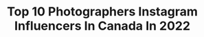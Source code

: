 ---
title: Top 10 Photographers Instagram Influencers In Canada In 2022
description: >-
  Find top photographers Instagram influencers in Canada in 2022. Most popular hashtags: #ourplanetdaily #roamtheplanet #explorecanada.
platform: Instagram
hits: 696
text_top: Analyze the best Instagram accounts on inBeat.
text_bottom: Our search engine holds 696 Instagram influencers like this in Canada for you to collaborate.
profiles:
  - username: "vincentchine"
    fullname: >-
      PHOTOGRAPHER
    bio: >-
      Internationally published photographer📍Reunion island 🇫🇷 👉bookings / collab ▶️ INBOX
    location: "Canada"
    followers: 33288
    engagement: 148
    commentsToLikes: 0.025015
    id: ck0u076kjsvve0i19v0fcrw24
    verified: false
    hashtags: "#editorial, #malemodel, #publication"
  - username: "passportofmemories"
    fullname: >-
      Tiana | Vancouver, BC
    bio: >-
      ✩ Content creator + photographer ❥ Positive vibes, adventure seeker & sustainable living ✎ passportofmemories@gmail.com ↓ Blog Posts
    location: "Canada"
    followers: 5680
    engagement: 1625
    commentsToLikes: 0.219172
    id: ck15syttafi3e0i19xq93g0o8
    verified: false
    hashtags: "#travelgirlsgo, #youmustsee, #adventuretime, #discoverearth"
  - username: "theadventurousgal"
    fullname: >-
      Stephanie Parish
    bio: >-
      ✈️ Travel Enthusiast 🌎 Next Stop: Exploring Florida ☀️ ✨ Disney Adventures 📸 Central Florida Photographer @sparishphotography
    location: "Canada"
    followers: 7701
    engagement: 1366
    commentsToLikes: 0.118144
    id: ckaot2aqmu22q0i78a0m9qk4t
    verified: false
    hashtags: "#floridashistoriccoast, #exploreflorida, #floridagirl, #localadventures"
  - username: "melissagidneyphoto"
    fullname: >-
      Melissa Gidney Daly
    bio: >-
      Wife to @robdalyphoto • Mama to Max + Rio • Founder @theperfecthideaway • Photographer for Oprah’s two latest books
    location: "Canada"
    followers: 5685
    engagement: 1193
    commentsToLikes: 0.138292
    id: ckap9lylgsp3d0i78xohdh4sv
    verified: false
    hashtags: "#colorectalcancer, #letsfcancer, #fcancer, #family"
  - username: "erinleydon"
    fullname: >-
      erin leydon
    bio: >-
      toronto / photographer / unusual ---
    location: "Canada"
    followers: 13621
    engagement: 766
    commentsToLikes: 0.128294
    id: ck0vvb4tgocpm0i19jm68sfc3
    verified: false
    hashtags: "#discoverontario"
  - username: "jonathanzoeteman"
    fullname: >-
      Jonathan Zoeteman
    bio: >-
      Writer | Photographer | Operations @Socality Ambassador @canoncanada 📍Calgary, Canada | ✉️ jonathan@socality.org Prints, Events, & more 👇🏻
    location: "Canada"
    followers: 79060
    engagement: 360
    commentsToLikes: 0.064791
    id: ck0tvpjorcagk0i191k4vxlw7
    verified: false
    hashtags: "#socality, #shotoncanon"
  - username: "brzphotography__"
    fullname: >-
      Ang ⋒
    bio: >-
      ⫸Wedding & Lifestyle Photographer ⫸Creator of @the_wedding_guide_ ⫸Educator with @heart_and_dime ⫸Based in Canada
    location: "Canada"
    followers: 8061
    engagement: 816
    commentsToLikes: 0.177197
    id: ck0w068vacl1v0i19kfzxmfxj
    verified: false
    hashtags: ""
  - username: "jayrmcdonald"
    fullname: >-
      Romance Your Wild
    bio: >-
      Colorblind Photographer @sonyalpha A7Riii 📍Currently: YYC Co-founder @roamcreative.ca #RomanceYourWild x #RoamCreative
    location: "Canada"
    followers: 60717
    engagement: 330
    commentsToLikes: 0.080610
    id: ck0txakclihs00i19si5wkbp0
    verified: false
    hashtags: "#explorealberta, #visitcranbrook, #explorecanada, #roamtheplanet"
  - username: "pixoosphoto"
    fullname: >-
      Pouria Afkhami پوریا افخمی
    bio: >-
      #پوریا_افخمی P͟h͟o͟t͟o͟g͟r͟a͟p͟h͟e͟r͟, J͟o͟u͟r͟n͟a͟l͟i͟s͟t͟ 'n͟ C͟o͟n͟t͟e͟n͟t͟ P͟r͟o͟d͟u͟c͟e͟r͟ I͟n͟ ❤ @sepeede.beyk 🇨🇦 Based in Toronto @pixooos
    location: "Canada"
    followers: 21491
    engagement: 342
    commentsToLikes: 0.062259
    id: ck0twuok6gthr0i19a58jqo6t
    verified: false
    hashtags: "#dragqueensofinstagram, #dragqueens, #dragqueencapitaloftheworld, #dragqueensforabettertomorrow"
  - username: "mikesugianto"
    fullname: >-
      michael “sup guys” sugianto 🇨🇦
    bio: >-
      lifestyle + portrait photographer⁣ hello@michaelsugianto.com 📩⁣ ⁣ 📍currently: #home in #alberta
    location: "Canada"
    followers: 121478
    engagement: 218
    commentsToLikes: 0.042512
    id: ck0tzxizlrvep0i19mxrntf0u
    verified: false
    hashtags: "#travelstoke, #hellofrom, #canada, #explorecanada"
---